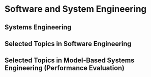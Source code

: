 # Software and System Engineering

## Systems Engineering

## Selected Topics in Software Engineering

## Selected Topics in Model-Based Systems Engineering (Performance Evaluation)
